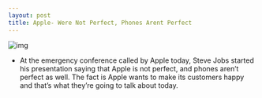 ```yaml
---
layout: post
title: Apple- Were Not Perfect, Phones Arent Perfect
---
```

![img](http://media.idownloadblog.com/wp-content/uploads/2010/07/Were-not-perfect.jpg)
* At the emergency conference called by Apple today, Steve Jobs started his presentation saying that Apple is not perfect, and phones aren’t perfect as well. The fact is Apple wants to make its customers happy and that’s what they’re going to talk about today.

